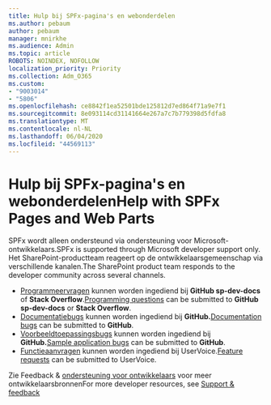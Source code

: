 ```yaml
---
title: Hulp bij SPFx-pagina's en webonderdelen
ms.author: pebaum
author: pebaum
manager: mnirkhe
ms.audience: Admin
ms.topic: article
ROBOTS: NOINDEX, NOFOLLOW
localization_priority: Priority
ms.collection: Adm_O365
ms.custom:
- "9003014"
- "5806"
ms.openlocfilehash: ce8842f1ea52501bde125812d7ed864f71a9e7f1
ms.sourcegitcommit: 8e093114cd31141664e267a7c7b779398d5fdfa8
ms.translationtype: MT
ms.contentlocale: nl-NL
ms.lasthandoff: 06/04/2020
ms.locfileid: "44569113"
---
```

# <a name="help-with-spfx-pages-and-web-parts"></a><span data-ttu-id="7682f-102">Hulp bij SPFx-pagina's en webonderdelen</span><span class="sxs-lookup"><span data-stu-id="7682f-102">Help with SPFx Pages and Web Parts</span></span>

<span data-ttu-id="7682f-103">SPFx wordt alleen ondersteund via ondersteuning voor Microsoft-ontwikkelaars.</span><span class="sxs-lookup"><span data-stu-id="7682f-103">SPFx is supported through Microsoft developer support only.</span></span> <span data-ttu-id="7682f-104">Het SharePoint-productteam reageert op de ontwikkelaarsgemeenschap via verschillende kanalen.</span><span class="sxs-lookup"><span data-stu-id="7682f-104">The SharePoint product team responds to the developer community across several channels.</span></span>

- <span data-ttu-id="7682f-105">[Programmeervragen](https://docs.microsoft.com/sharepoint/dev/support-feedback#programming-questions) kunnen worden ingediend bij **GitHub sp-dev-docs** of **Stack Overflow**.</span><span class="sxs-lookup"><span data-stu-id="7682f-105">[Programming questions](https://docs.microsoft.com/sharepoint/dev/support-feedback#programming-questions)  can be submitted to  **GitHub sp-dev-docs**  or  **Stack Overflow**.</span></span>
- <span data-ttu-id="7682f-106">[Documentatiebugs](https://docs.microsoft.com/sharepoint/dev/support-feedback#documentation-bugs) kunnen worden ingediend bij **GitHub.**</span><span class="sxs-lookup"><span data-stu-id="7682f-106">[Documentation bugs](https://docs.microsoft.com/sharepoint/dev/support-feedback#documentation-bugs)  can be submitted to **GitHub**.</span></span>
- <span data-ttu-id="7682f-107">[Voorbeeldtoepassingsbugs](https://docs.microsoft.com/sharepoint/dev/support-feedback#sample-application-bugs) kunnen worden ingediend bij **GitHub.**</span><span class="sxs-lookup"><span data-stu-id="7682f-107">[Sample application bugs](https://docs.microsoft.com/sharepoint/dev/support-feedback#sample-application-bugs)  can be submitted to  **GitHub**.</span></span>
- <span data-ttu-id="7682f-108">[Functieaanvragen](https://docs.microsoft.com/sharepoint/dev/support-feedback#feature-requests) kunnen worden ingediend bij UserVoice.</span><span class="sxs-lookup"><span data-stu-id="7682f-108">[Feature requests](https://docs.microsoft.com/sharepoint/dev/support-feedback#feature-requests)  can be submitted to UserVoice.</span></span>

<span data-ttu-id="7682f-109">Zie Feedback & [ondersteuning voor ontwikkelaars](https://docs.microsoft.com/sharepoint/dev/support-feedback) voor meer ontwikkelaarsbronnen</span><span class="sxs-lookup"><span data-stu-id="7682f-109">For more developer resources, see  [Support & feedback](https://docs.microsoft.com/sharepoint/dev/support-feedback)</span></span>